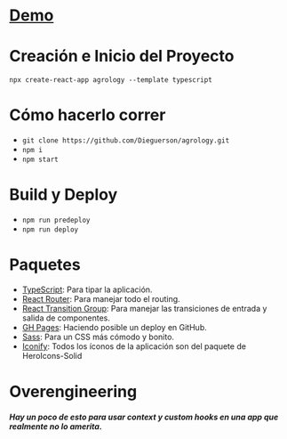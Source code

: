 # [Demo]

# Creación e Inicio del Proyecto
`npx create-react-app agrology --template typescript`

# Cómo hacerlo correr
- `git clone https://github.com/Dieguerson/agrology.git`
- `npm i`
- `npm start`

# Build y Deploy
- `npm run predeploy`
- `npm run deploy`

# Paquetes
- [TypeScript]: Para tipar la aplicación.
- [React Router]: Para manejar todo el routing.
- [React Transition Group]: Para manejar las transiciones de entrada y salida de componentes.
- [GH Pages]: Haciendo posible un deploy en GitHub.
- [Sass]: Para un CSS más cómodo y bonito.
- [Iconify]: Todos los íconos de la aplicación son del paquete de HeroIcons-Solid

# Overengineering
##### Hay un poco de esto para usar context y custom hooks en una app que realmente no lo amerita.

[TypeScript]: <https://www.typescriptlang.org/>
[React Router]: <https://reactrouter.com/en/v6.3.0r>
[React Transition Group]: <https://www.npmjs.com/package/react-transition-group>
[GH Pages]: <https://www.npmjs.com/package/gh-pages>
[Sass]: <https://www.npmjs.com/package/sass>
[Iconify]: <https://iconify.design/>
[Demo]: <https://dieguerson.github.io/agrology/>
